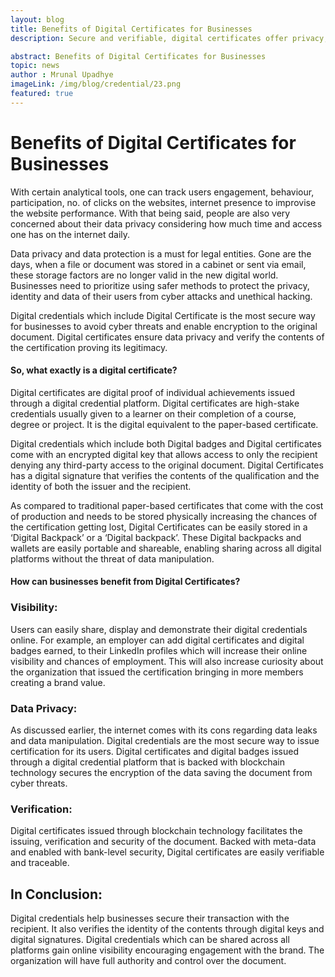 ```yaml
---
layout: blog
title: Benefits of Digital Certificates for Businesses
description: Secure and verifiable, digital certificates offer privacy, visibility, and verification, benefiting businesses in the digital world.

abstract: Benefits of Digital Certificates for Businesses
topic: news
author : Mrunal Upadhye
imageLink: /img/blog/credential/23.png
featured: true
---
```

# Benefits of Digital Certificates for Businesses

With certain analytical tools, one can track users engagement, behaviour, participation, no. of clicks on the websites, internet presence to improvise the website performance. With that being said, people are also very concerned about their data privacy considering how much time and access one has on the internet daily.

Data privacy and data protection is a must for legal entities. Gone are the days, when a file or document was stored in a cabinet or sent via email, these storage factors are no longer valid in the new digital world. Businesses need to prioritize using safer methods to protect the privacy, identity and data of their users from cyber attacks and unethical hacking.

Digital credentials which include Digital Certificate is the most secure way for businesses to avoid cyber threats and enable encryption to the original document. Digital certificates ensure data privacy and verify the contents of the certification proving its legitimacy.


#### So, what exactly is a digital certificate?


Digital certificates are digital proof of individual achievements issued through a digital credential platform. Digital certificates are high-stake credentials usually given to a learner on their completion of a course, degree or project. It is the digital equivalent to the paper-based certificate.

Digital credentials which include both Digital badges and Digital certificates come with an encrypted digital key that allows access to only the recipient denying any third-party access to the original document. Digital Certificates has a digital signature that verifies the contents of the qualification and the identity of both the issuer and the recipient.

As compared to traditional paper-based certificates that come with the cost of production and needs to be stored physically increasing the chances of the certification getting lost, Digital Certificates can be easily stored in a ‘Digital Backpack’ or a ‘Digital backpack’. These Digital backpacks and wallets are easily portable and shareable, enabling sharing across all digital platforms without the threat of data manipulation.

#### How can businesses benefit from Digital Certificates?

### Visibility:

Users can easily share, display and demonstrate their digital credentials online. For example, an employer can add digital certificates and digital badges earned, to their LinkedIn profiles which will increase their online visibility and chances of employment. This will also increase curiosity about the organization that issued the certification bringing in more members creating a brand value.

### Data Privacy:

As discussed earlier, the internet comes with its cons regarding data leaks and data manipulation. Digital credentials are the most secure way to issue certification for its users. Digital certificates and digital badges issued through a digital credential platform that is backed with blockchain technology secures the encryption of the data saving the document from cyber threats.


### Verification:

Digital certificates issued through blockchain technology facilitates the issuing, verification and security of the document. Backed with meta-data and enabled with bank-level security, Digital certificates are easily verifiable and traceable.

## In Conclusion:

Digital credentials help businesses secure their transaction with the recipient. It also verifies the identity of the contents through digital keys and digital signatures. Digital credentials which can be shared across all platforms gain online visibility encouraging engagement with the brand. The organization will have full authority and control over the document.






